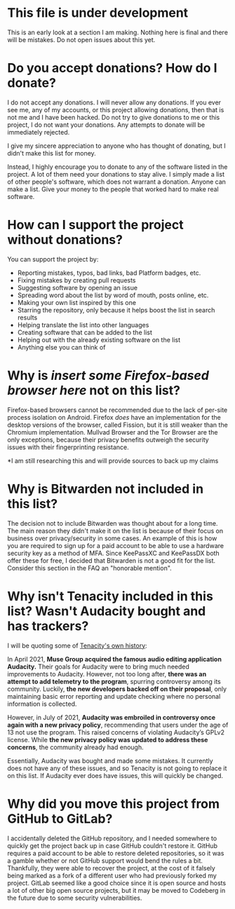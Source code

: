 # This file is under development

This is an early look at a section I am making. Nothing here is final and there will be mistakes. Do not open issues about this yet.

# Do you accept donations? How do I donate?

I do not accept any donations. I will never allow any donations. If you ever see me, any of my accounts, or this project allowing donations, then that is not me and I have been hacked. Do not try to give donations to me or this project, I do not want your donations. Any attempts to donate will be immediately rejected. 

I give my sincere appreciation to anyone who has thought of donating, but I didn't make this list for money. 

Instead, I highly encourage you to donate to any of the software listed in the project. A lot of them need your donations to stay alive. I simply made a list of other people's software, which does not warrant a donation. Anyone can make a list. Give your money to the people that worked hard to make real software. 

# How can I support the project without donations?

You can support the project by:
- Reporting mistakes, typos, bad links, bad Platform badges, etc.
- Fixing mistakes by creating pull requests
- Suggesting software by opening an issue
- Spreading word about the list by word of mouth, posts online, etc.
- Making your own list inspired by this one
- Starring the repository, only because it helps boost the list in search results
- Helping translate the list into other languages
- Creating software that can be added to the list
- Helping out with the already existing software on the list
- Anything else you can think of

# Why is *insert some Firefox-based browser here* not on this list?

Firefox-based browsers cannot be recommended due to the lack of per-site process isolation on Android. Firefox *does* have an implementation for the desktop versions of the browser, called Fission, but it is still weaker than the Chromium implementation. Mullvad Browser and the Tor Browser are the only exceptions, because their privacy benefits outweigh the security issues with their fingerprinting resistance.

*I am still researching this and will provide sources to back up my claims

# Why is Bitwarden not included in this list?

The decision not to include Bitwarden was thought about for a long time. The main reason they didn't make it on the list is because of their focus on business over privacy/security in some cases. An example of this is how you are required to sign up for a paid account to be able to use a hardware security key as a method of MFA. Since KeePassXC and KeePassDX both offer these for free, I decided that Bitwarden is not a good fit for the list. Consider this section in the FAQ an "honorable mention".

# Why isn't Tenacity included in this list? Wasn't Audacity bought and has trackers?

I will be quoting some of [Tenacity's own history](https://tenacityaudio.org/docs/_content/Motivation.html#history):

In April 2021, **Muse Group acquired the famous audio editing application Audacity.** Their goals for Audacity were to bring much needed improvements to Audacity. However, not too long after, **there was an attempt to add telemetry to the program**, spurring controversy among its community. Luckily, **the new developers backed off on their proposal**, only maintaining basic error reporting and update checking where no personal information is collected.

However, in July of 2021, **Audacity was embroiled in controversy once again with a new privacy policy**, recommending that users under the age of 13 not use the program. This raised concerns of violating Audacity’s GPLv2 license. While **the new privacy policy was updated to address these concerns**, the community already had enough.

Essentially, Audacity was bought and made some mistakes. It currently does not have any of these issues, and so Tenacity is not going to replace it on this list. If Audacity ever does have issues, this will quickly be changed. 

# Why did you move this project from GitHub to GitLab?

I accidentally deleted the GitHub repository, and I needed somewhere to quickly get the project back up in case GitHub couldn't restore it. GitHub requires a paid account to be able to restore deleted repositories, so it was a gamble whether or not GitHub support would bend the rules a bit. Thankfully, they were able to recover the project, at the cost of it falsely being marked as a fork of a different user who had previously forked my project. GitLab seemed like a good choice since it is open source and hosts a lot of other big open source projects, but it may be moved to Codeberg in the future due to some security vulnerabilities.